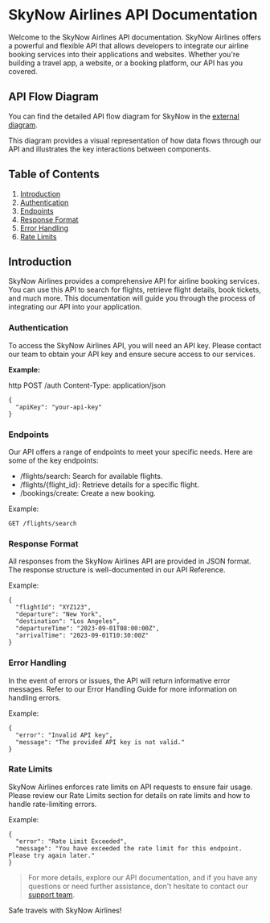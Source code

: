 # SkyNow Airlines API Documentation

Welcome to the SkyNow Airlines API documentation. SkyNow Airlines offers a powerful and flexible API that allows developers to integrate our airline booking services into their applications and websites. Whether you're building a travel app, a website, or a booking platform, our API has you covered.

## API Flow Diagram

You can find the detailed API flow diagram for SkyNow in the [external diagram](https://www.plantuml.com/plantuml/png/TO-nJlW4K8NtUaW28KVWj9i1JdODoiO1W02CKJwxbRrRxkChdK2749vDSMWPTPMEMOuxiljrSKLOXjOyM5nfrn2CKwVyaszuzhs5f5bFAiA9xUGBxNHcjq7t8fn1My4WQHBdY47m5m3Tdp0-JUKTjqn6_FblllZJz2PeBjVDGJezDXssMd-n9LsDPmPqrLH-Aem1WCVk4fv2mFg2B2ZVTxuwhXHxSggaz5-6zF4SilkITdF0swD9zb7FH6fgNsHoUNevwBISTPRbfy5fo-9gqIdDwnuC-pMLcHDjBYBawyp9RH1rNXsDeUEh1lmoNfu1sXMA7JRMF_0000).

This diagram provides a visual representation of how data flows through our API and illustrates the key interactions between components.

## Table of Contents
1. [Introduction](#introduction)
2. [Authentication](#authentication)
3. [Endpoints](#endpoints)
4. [Response Format](#response-format)
5. [Error Handling](#error-handling)
6. [Rate Limits](#rate-limits)

## Introduction

SkyNow Airlines provides a comprehensive API for airline booking services. You can use this API to search for flights, retrieve flight details, book tickets, and much more. This documentation will guide you through the process of integrating our API into your application.

### Authentication

To access the SkyNow Airlines API, you will need an API key. Please contact our team to obtain your API key and ensure secure access to our services.

**Example:**

http
POST /auth
Content-Type: application/json
```
{
  "apiKey": "your-api-key"
}
```

### Endpoints
Our API offers a range of endpoints to meet your specific needs. Here are some of the key endpoints:

- /flights/search: Search for available flights.
- /flights/{flight_id}: Retrieve details for a specific flight.
- /bookings/create: Create a new booking.

Example:
```
GET /flights/search
```

### Response Format
All responses from the SkyNow Airlines API are provided in JSON format. The response structure is well-documented in our API Reference.

Example:

```
{
  "flightId": "XYZ123",
  "departure": "New York",
  "destination": "Los Angeles",
  "departureTime": "2023-09-01T08:00:00Z",
  "arrivalTime": "2023-09-01T10:30:00Z"
}
```

### Error Handling
In the event of errors or issues, the API will return informative error messages. Refer to our Error Handling Guide for more information on handling errors.

Example:

```
{
  "error": "Invalid API key",
  "message": "The provided API key is not valid."
}
```

### Rate Limits
SkyNow Airlines enforces rate limits on API requests to ensure fair usage. Please review our Rate Limits section for details on rate limits and how to handle rate-limiting errors.

Example:
```
{
  "error": "Rate Limit Exceeded",
  "message": "You have exceeded the rate limit for this endpoint. Please try again later."
}
```

> For more details, explore our API documentation, and if you have any questions or need further assistance, don't hesitate to contact our [support team](mailto:prashantnagle@hotmail.com).

Safe travels with SkyNow Airlines!
